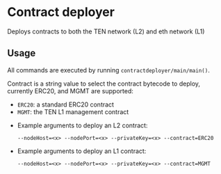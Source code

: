 # Contract deployer

Deploys contracts to both the TEN network (L2) and eth network (L1)

## Usage

All commands are executed by running `contractdeployer/main/main()`.

Contract is a string value to select the contract bytecode to deploy, currently ERC20, and MGMT are supported:
-  `ERC20`: a standard ERC20 contract
-  `MGMT`: the TEN L1 management contract

* Example arguments to deploy an L2 contract:

  `--nodeHost=<x> --nodePort=<x> --privateKey=<x> --contract=ERC20`

* Example arguments to deploy an L1 contract:

  `--nodeHost=<x> --nodePort=<x> --privateKey=<x> --contract=MGMT`
